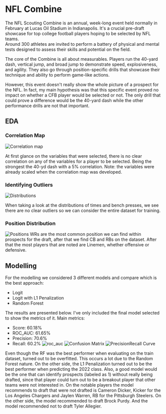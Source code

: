 # NFL Combine
The NFL Scouting Combine is an annual, week-long event held normally in February at Lucas Oil Stadium in Indianapolis. 
It's a crucial pre-draft showcase for top college football players hoping to be selected by NFL teams.  
Around 300 athletes are invited to perform a battery of physical and mental tests designed to assess their skills and potential on the field.

The core of the Combine is all about measurables. 
Players run the 40-yard dash, vertical jump, and broad jump to demonstrate speed, explosiveness, and agility. 
They also go through position-specific drills that showcase their technique and ability to perform game-like actions.

However, this event doesn't really show the whole picture of a prospect for the NFL. 
In fact, my main hypothesis was that this specific event proved no impact on whether a CFB player would be selected or not. 
The only drill that could prove a difference would be the 40-yard dash while the other performance drills are not that important. 

## EDA

### Correlation Map
![Correlation map](https://storage.googleapis.com/objects-hosted/corr%20map.png)

At first glance on the variables that were selected, there is no clear correlation on any of the variables for a player to be selected. Being the strongest the 40-yd dash with a 5% correlation.
Note: the variables were already scaled when the correlation map was developed. 

### Identifying Outliers
![Distributions](https://storage.googleapis.com/objects-hosted/continuous%20variables%20combine.png)

When taking a look at the distributions of times and bench presses, we see there are no clear outliers so we can consider the entire dataset for training. 


### Position Distribution
![Positions](https://storage.googleapis.com/objects-hosted/newplot%20(3).png)
WRs are the most common position we can find within prospects for the draft, after that we find CB and RBs on the dataset. 
After that the most players that are noted are Linemen, whether offensive or defensive.

## Modelling
For the modelling we considered 3 different models and compare which is the best approach: 
* Logit
* Logit with L1 Penalization
* Random Forest

The results are presented below. I've only included the final model selected to show the metrics of it. 
Main metrics: 
* Score: 60.18%
* ROC_AUC: 61.65%
* Precision: 70.6%
* Recall: 60.2%
![roc_auc](https://storage.googleapis.com/objects-hosted/roc_auc.png)
![Confusion Matrix](https://storage.googleapis.com/objects-hosted/cm_combine.png)
![PrecisionRecall Curve]()

Even though the RF was the best performer when evaluating on the train dataset, turned out to be overfitted. This occurs a lot due to the Random Forest nature. 
On the other side, the L1 Penalization turned out to be the best performer when predicting the 2022 class. Also, a good model would be the one that can identify prospects
(labeled as 1) without really being drafted, since that player could turn out to be a breakout player that other teams were not interested in. 
On the notable players the model recommends to draft that were not drafted is Cameron Dicker, Kicker for the Los Angeles Chargers and Jaylen Warren, RB for the Pittsburgh Steelers. 
On the other side, the model recommended to draft Brock Purdy. And the model recommended not to draft Tyler Allegier.




